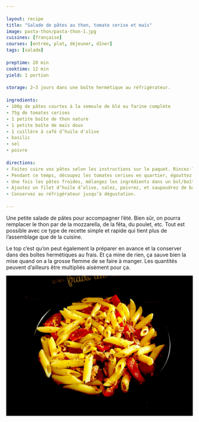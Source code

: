 ```yaml
---

layout: recipe
title: "Salade de pâtes au thon, tomate cerise et maïs"
image: pasta-thon/pasta-thon-1.jpg
cuisines: [française]
courses: [entrée, plat, déjeuner, dîner]
tags: [salade]

preptime: 20 min
cooktime: 12 min
yield: 1 portion

storage: 2–3 jours dans une boîte hermétique au réfrigérateur.

ingredients:
- 100g de pâtes courtes à la semoule de blé ou farine complète
- 75g de tomates cerises
- 1 petite boîte de thon nature
- 1 petite boîte de maïs doux
- 1 cuillère à café d’huile d'olive
- basilic
- sel
- poivre 

directions:
- Faites cuire vos pâtes selon les instructions sur le paquet. Rincez-les ensuite à l’eau froide pour accélérer leur refroidissement.
- Pendant ce temps, découpez les tomates cerises en quartier, égouttez le maïs et le thon.
- Une fois les pâtes froides, mélangez les ingrédients dans un bol/boîte hermétique.
- Ajoutez un filet d’huile d’olive, salez, poivrez, et saupoudrez de basilic. Mélangez une dernière fois.
- Conservez au réfrigérateur jusqu’à dégustation.

---
```


Une petite salade de pâtes pour accompagner l’été. Bien sûr, on pourra remplacer le thon par de la mozzarella, de la fêta, du poulet, etc. Tout est possible avec ce type de recette simple et rapide qui tient plus de l’assemblage que de la cuisine.

Le top c’est qu’on peut également la préparer en avance et la conserver dans des boîtes hermétiques au frais. Et ça mine de rien, ça sauve bien la mise quand on a la grosse flemme de se faire à manger. Les quantités peuvent d’ailleurs être multipliés aisèment pour ça.

![C’est assez rapide, ça peut se préparer à l’avance, ça peut faire office d’accompagnement, d’entrée ou de plat principal. Que demande le peuple ?](../images/pasta-thon/pasta-thon-2.jpg) 